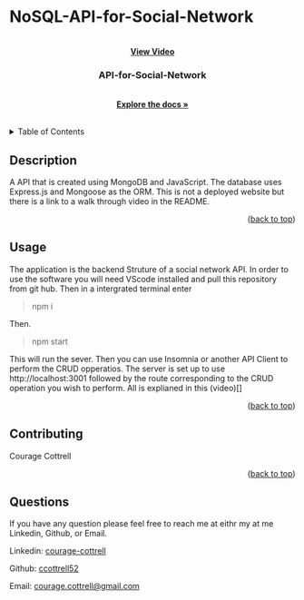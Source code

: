 
# NoSQL-API-for-Social-Network
  <!-- PROJECT LOGO -->
  <br />
  <div align="center">
        <a href="">
        <strong>View Video</strong></a>
        <h3 align="center">API-for-Social-Network</h3>
        <p align="center">
        <br>
        <a href="https://github.com/ccottrell52/Social-Network-API"><strong>Explore the docs »</strong></a>
        <br />
        <br />
        </p>
  </div>
  
  
  <!-- TABLE OF CONTENTS -->
  <details>
    <summary>Table of Contents</summary>
    <ol>
      <li><a href='#description'>Description</a></li>
      <li><a href='#usage'>Usage</a></li>
      <li><a href='#contributing'>Contributing</a></li>
      <li><a href='#Contact'>Contact</a></li>
    </ol>
  </details>

  
  ## Description

  A API that is created using MongoDB and JavaScript.  The database uses Express.js and Mongoose as the ORM.  This is not a deployed website but there is a link to a walk through video in the README.
  
  
  <p align="right">(<a href="#readme-top">back to top</a>)</p>

  ## Usage
  
  The application is the backend Struture of a social network API. In order to use the software you will need VScode installed and pull this repository from git hub.  Then in a intergrated terminal enter 
  
  >npm i 

  Then.

  >npm start

  This will run the sever.
    Then you can use Insomnia or another API Client to perform the CRUD opperatios.  The server is set up to use http://localhost:3001 followed by the route corresponding to the CRUD operation you wish to perform.  All is explianed in this (video)[]
  
  <p align="right">(<a href="#readme-top">back to top</a>)</p>
  
  
  ## Contributing
  
  Courage Cottrell
  
  <p align="right">(<a href="#readme-top">back to top</a>)</p>
  
  
  ## Questions
  
  If you have any question please feel free to reach me at eithr my at me Linkedin, Github, or Email.
  <p align="left">Linkedin: <a href="#https://www.linkedin.com/in/courage-cottrell-b44172161/">courage-cottrell</a></p>
  <p align="left">Github: <a href="#https://github.com/ccottrell52">ccottrell52</a></p>
  <p align="left">Email: <a href="#courage.cottrell@gmail.com">courage.cottrell@gmail.com</a></p>